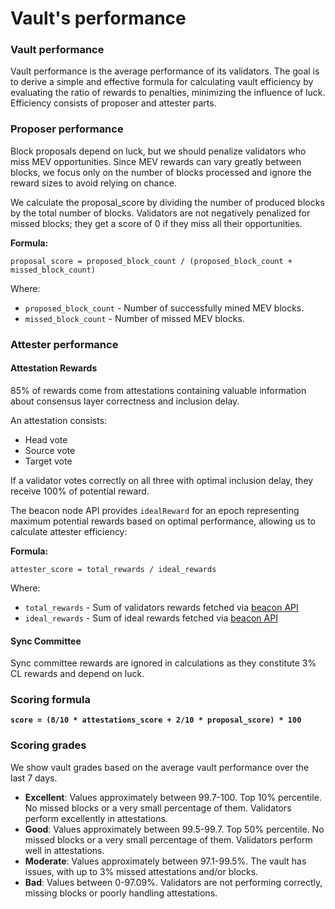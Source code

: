 # Vault's performance

### Vault performance

Vault performance is the average performance of its validators. The goal is to derive a simple and effective formula for calculating vault efficiency by evaluating the ratio of rewards to penalties, minimizing the influence of luck. Efficiency consists of proposer and attester parts.

### Proposer performance

Block proposals depend on luck, but we should penalize validators who miss MEV opportunities. Since MEV rewards can vary greatly between blocks, we focus only on the number of blocks processed and ignore the reward sizes to avoid relying on chance.

We calculate the proposal\_score by dividing the number of produced blocks by the total number of blocks. Validators are not negatively penalized for missed blocks; they get a score of 0 if they miss all their opportunities.

**Formula:**

```
proposal_score = proposed_block_count / (proposed_block_count + missed_block_count)
```

Where:

* `proposed_block_count` - Number of successfully mined MEV blocks.
* `missed_block_count` - Number of missed MEV blocks.

### Attester performance

#### **Attestation Rewards**

85% of rewards come from attestations containing valuable information about consensus layer correctness and inclusion delay.

An attestation consists:

* Head vote
* Source vote
* Target vote

If a validator votes correctly on all three with optimal inclusion delay, they receive 100% of potential reward.

The beacon node API provides `idealReward` for an epoch representing maximum potential rewards based on optimal performance, allowing us to calculate attester efficiency:

**Formula:**&#x20;

```
attester_score = total_rewards / ideal_rewards
```

Where:

* `total_rewards` - Sum of validators rewards fetched via [beacon API](https://ethereum.github.io/beacon-APIs/#/Rewards/getAttestationsRewards)
* `ideal_rewards` - Sum of ideal rewards fetched via [beacon API](https://ethereum.github.io/beacon-APIs/#/Rewards/getAttestationsRewards)

#### **Sync Committee**

Sync committee rewards are ignored in calculations as they constitute 3% CL rewards and depend on luck.

### Scoring formula

<pre><code><strong>score = (8/10 * attestations_score + 2/10 * proposal_score) * 100
</strong></code></pre>

### Scoring grades

We show vault grades based on the average vault performance over the last 7 days.

* **Excellent**: Values approximately between 99.7-100. Top 10% percentile. No missed blocks or a very small percentage of them. Validators perform excellently in attestations.
* **Good**: Values approximately between 99.5-99.7. Top 50% percentile. No missed blocks or a very small percentage of them. Validators perform well in attestations.
* **Moderate**: Values approximately between 97.1-99.5%. The vault has issues, with up to 3% missed attestations and/or blocks.
* **Bad**: Values between 0-97.09%. Validators are not performing correctly, missing blocks or poorly handling attestations.
